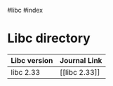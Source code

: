 #libc #index

# Libc directory
| Libc version | Journal Link |
| ------------ | ------------ |
| libc 2.33             | [[libc 2.33]]              |

